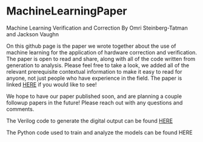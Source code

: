 # MachineLearningPaper
Machine Learning Verification and Correction
By Omri Steinberg-Tatman and Jackson Vaughn

On this github page is the paper we wrote together about the use of machine learning for the application of hardware correction and verification.
The paper is open to read and share, along with all of the code written from generation to analysis. Please feel free to take a look, we added all of the relevant prerequisite contextual information to make it easy to read for anyone, not just people who have experience in the field. The paper is linked [HERE](https://github.com/wzardomri/MachineLearningPaper/blob/main/FinalPaper.pdf) if you would like to see!

We hope to have our paper published soon, and are planning a couple followup papers in the future! 
Please reach out with any questions and comments.

The Verilog code to generate the digital output can be found [HERE](https://github.com/wzardomri/MachineLearningPaper/tree/main/Python_code)

The Python code used to train and analyze the models can be found HERE
